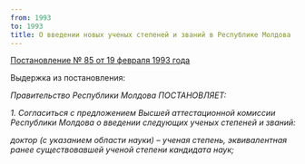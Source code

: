 ```yaml
---
from: 1993
to: 1993
title: О введении новых ученых степеней и званий в Республике Молдова
---
```


[Постановление № 85 от 19 февраля 1993 года](https://www.legis.md/cautare/getResults?doc_id=83727&lang=ru)

Выдержка из постановления:

_Правительство Республики Молдова ПОСТАНОВЛЯЕТ:_

_1. Согласиться с предложением Высшей аттестационной комиссии Республики Молдова о введении следующих ученых степеней и званий:_

_доктор (с указанием области науки) – ученая степень, эквивалентная ранее существовавшей ученой степени кандидата наук;_
